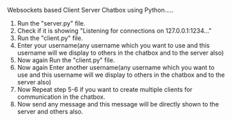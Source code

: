 Websockets based Client Server Chatbox using Python.....

1. Run the "server.py" file.
2. Check if it is showing "Listening for connections on 127.0.0.1:1234..."
3. Run the "client.py" file.
4. Enter your username(any username which you want to use and this username will we display to others in the chatbox and to the server also)
5. Now again Run the "client.py" file.
6. Now again Enter another username(any username which you want to use and this username will we display to others in the chatbox and to the server also)
7. Now Repeat step 5-6 if you want to create multiple clients for communication in the chatbox.
8. Now send any message and this message will be directly shown to the server and others also. 
